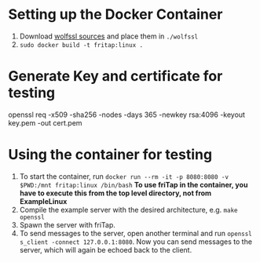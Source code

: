 # Setting up the Docker Container
1. Download [wolfssl sources](https://www.wolfssl.com/download/) and place them in `./wolfssl`
2. `sudo docker build -t fritap:linux .`

# Generate Key and certificate for testing
openssl req -x509 -sha256 -nodes -days 365 -newkey rsa:4096 -keyout key.pem -out cert.pem

# Using the container for testing
1. To start the container, run `docker run --rm -it -p 8080:8080 -v $PWD:/mnt fritap:linux /bin/bash` **To use friTap in the container, you have to execute this from the top level directory, not from ExampleLinux**
2. Compile the example server with the desired architecture, e.g. `make openssl`
3. Spawn the server with friTap.
4. To send messages to the server, open another terminal and run `openssl s_client -connect 127.0.0.1:8080`. Now you can send messages to the server, which will again be echoed back to the client.
